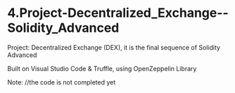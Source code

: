 # 4.Project-Decentralized_Exchange--Solidity_Advanced
Project: Decentralized Exchange (DEX), it is the final sequence of Solidity Advanced

Built on Visual Studio Code & Truffle, using OpenZeppelin Library

Note: //the code is not completed yet

